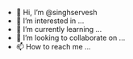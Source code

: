 - 👋 Hi, I’m @singhservesh
- 👀 I’m interested in ...
- 🌱 I’m currently learning ...
- 💞️ I’m looking to collaborate on ...
- 📫 How to reach me ...

<!---
singhservesh/singhservesh is a ✨ special ✨ repository because its `README.md` (this file) appears on your GitHub profile.
You can click the Preview link to take a look at your changes.
--->

